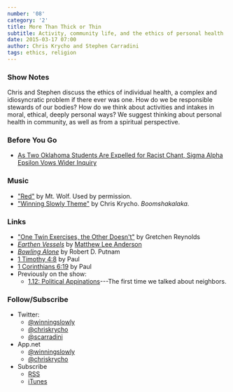 ```yaml
---
number: '08'
category: '2'
title: More Than Thick or Thin
subtitle: Activity, community life, and the ethics of personal health
date: 2015-03-17 07:00
author: Chris Krycho and Stephen Carradini
tags: ethics, religion
---
```


### Show Notes

Chris and Stephen discuss the ethics of individual health, a complex and
idiosyncratic problem if there ever was one. How do we be responsible stewards
of our bodies? How do we think about activities and intakes in moral, ethical,
deeply personal ways? We suggest thinking about personal health in community, as
well as from a spiritual perspective.

### Before You Go

  - [As Two Oklahoma Students Are Expelled for Racist Chant, Sigma Alpha Epsilon
    Vows Wider Inquiry][ou]

[ou]: //www.nytimes.com/2015/03/11/us/university-of-oklahoma-sigma-alpha-epsilon-racist-fraternity-video.html?_r=0

### Music

  - ["Red"](//soundcloud.com/mtwolf/red) by Mt. Wolf. Used by permission.
  - ["Winning Slowly Theme"](//soundcloud.com/chriskrycho/winning-slowly)
    by Chris Krycho. *Boomshakalaka.*

### Links

  - ["One Twin Exercises, the Other Doesn't"][twins] by Gretchen Reynolds
  - [_Earthen Vessels_] by [Matthew Lee Anderson](//mereorthodoxy.com/)
  - [_Bowling Alone_] by Robert D. Putnam
  - [1 Timothy 4:8](//biblehub.com/1_timothy/4-8.htm) by Paul
  - [1 Corinthians 6:19](//biblehub.com/1_corinthians/6-19.htm) by Paul
  - Previously on the show:
      + [1.12: Political Appinations][1.12]---The first time we talked about
        neighbors.

[twins]: //well.blogs.nytimes.com/2015/03/04/one-twin-exercises-the-other-doesnt/?_r=1
[_Earthen Vessels_]: //www.amazon.com/Earthen-Vessels-Bodies-Matter-Faith/dp/076420856X/ref=sr_1_2
[_Bowling Alone_]: //www.amazon.com/Bowling-Alone-Collapse-American-Community/dp/0743203046/ref=sr_1_1
[1.12]: //www.winningslowly.org/1.12/

### Follow/Subscribe

  - Twitter:
      + [@winningslowly](//www.twitter.com/winningslowly)
      + [@chriskrycho](//www.twitter.com/chriskrycho)
      + [@scarradini](//www.twitter.com/scarradini)
  - App.net
      + [@winningslowly](//alpha.app.net/winningslowly)
      + [@chriskrycho](//alpha.app.net/chriskrycho)
  - Subscribe
      + [RSS](//www.winningslowly.org/feed.xml)
      + [iTunes](//itunes.apple.com/us/podcast/winning-slowly/id807603957?mt=2)

